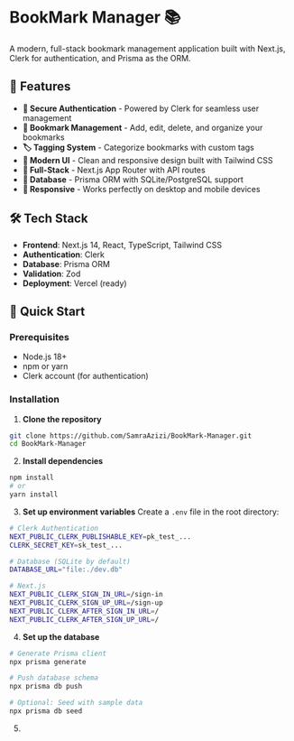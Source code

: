 # BookMark Manager 📚

A modern, full-stack bookmark management application built with Next.js, Clerk for authentication, and Prisma as the ORM.

## 🌟 Features

- **🔐 Secure Authentication** - Powered by Clerk for seamless user management
- **📖 Bookmark Management** - Add, edit, delete, and organize your bookmarks
- **🏷️ Tagging System** - Categorize bookmarks with custom tags
- **🎨 Modern UI** - Clean and responsive design built with Tailwind CSS
- **🚀 Full-Stack** - Next.js App Router with API routes
- **💾 Database** - Prisma ORM with SQLite/PostgreSQL support
- **📱 Responsive** - Works perfectly on desktop and mobile devices

## 🛠️ Tech Stack

- **Frontend**: Next.js 14, React, TypeScript, Tailwind CSS
- **Authentication**: Clerk
- **Database**: Prisma ORM
- **Validation**: Zod
- **Deployment**: Vercel (ready)

## 🚀 Quick Start

### Prerequisites
- Node.js 18+ 
- npm or yarn
- Clerk account (for authentication)

### Installation

1. **Clone the repository**
```bash
git clone https://github.com/SamraAzizi/BookMark-Manager.git
cd BookMark-Manager

```
2. **Install dependencies**
```bash
npm install
# or
yarn install
```
3. **Set up environment variables**
Create a `.env` file in the root directory:
```bash
# Clerk Authentication
NEXT_PUBLIC_CLERK_PUBLISHABLE_KEY=pk_test_...
CLERK_SECRET_KEY=sk_test_...

# Database (SQLite by default)
DATABASE_URL="file:./dev.db"

# Next.js
NEXT_PUBLIC_CLERK_SIGN_IN_URL=/sign-in
NEXT_PUBLIC_CLERK_SIGN_UP_URL=/sign-up
NEXT_PUBLIC_CLERK_AFTER_SIGN_IN_URL=/
NEXT_PUBLIC_CLERK_AFTER_SIGN_UP_URL=/
```

4. **Set up the database**

```bash
# Generate Prisma client
npx prisma generate

# Push database schema
npx prisma db push

# Optional: Seed with sample data
npx prisma db seed
```
5.